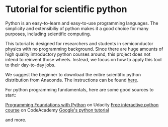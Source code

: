 # Tutorial for scientific python

Python is an easy-to-learn and easy-to-use programming languages. The simplicity and extensibiliy of python makes it a good choice for many purposes, including scientific computing.

This tutorial is designed for researchers and students in semiconductor physics with no programming background. Since there are huge amounts of high quality introductory python courses around, this project does not intend to reinvent those wheels. Instead, we focus on how to apply this tool to their day-to-day jobs.

We suggest the beginner to download the entire scientific python distribution from Anaconda. The instructions can be found [here](quickstart.md).

For python programming fundamentals, here are some good sources to start:

[Programming Foundations with Python](https://www.udacity.com/course/ud036) on Udacity
[Free interactive python course](http://www.codecademy.com/tracks/python) on CodeAcademy
[Google's python tutorial](https://developers.google.com/edu/python/)

and more.


